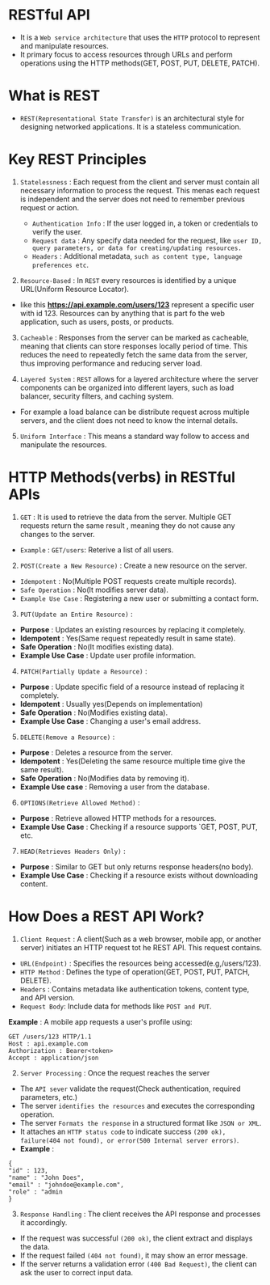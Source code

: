 # RESTful API
- It is a `Web service architecture` that uses the `HTTP` protocol to represent and manipulate resources.
- It primary focus to access resources through URLs and perform operations using the HTTP methods(GET, POST, PUT, DELETE, PATCH).

# What is REST

- `REST(Representational State Transfer)` is an architectural style for designing networked applications. It is a stateless communication.


# Key REST Principles

1. `Statelessness` : Each request from the client and server must contain all necessary information to process the request. This menas each request is independent and the server does not need to remember previous request or action.

    - `Authentication Info` : If the user logged in, a token or credentials to verify the user.
    - `Request data` : Any specify data needed for the request, like `user ID, query parameters, or data for creating/updating resources.`
    - `Headers` : Additional metadata, `such as content type, language preferences etc`.

2. `Resource-Based` : In `REST` every resources is identified by a unique URL(Uniform Resource Locator).
- like this **https://api.example.com/users/123** represent a specific user with id 123. Resources can by anything that is part fo the web application, such as users, posts, or products.

3. `Cacheable` : Responses from the server can be marked as cacheable, meaning that clients can store responses locally period of time. This reduces the need to repeatedly fetch the same data from the server, thus improving performance and reducing server load.

4. `Layered System` : `REST` allows for a layered architecture where the server components can be organized into different layers, such as load balancer, security filters, and caching system. 
- For example a load balance can be distribute request across multiple servers, and the client does not need to know the internal details.

5. `Uniform Interface` : This means a standard way follow to access and manipulate the resources.

# HTTP Methods(verbs) in RESTful APIs

1. `GET` :  It is used to retrieve the data from the server. Multiple GET requests return the same result , meaning they do not cause any changes to the server.
- `Example` : `GET/users`: Reterive a list of all users.

2. `POST(Create a New Resource)` : Create a new resource on the server.
- `Idempotent` : No(Multiple POST requests create multiple records).
- `Safe Operation` : No(It modifies server data).
- `Example Use Case` : Registering a new user or submitting a contact form.

3. `PUT(Update an Entire Resource)` : 
- **Purpose** : Updates an existing resources by replacing it completely.
- **Idempotent** : Yes(Same request repeatedly result in same state).
- **Safe Operation** : No(It modifies existing data).
- **Example Use Case** : Update user profile information.

4. `PATCH(Partially Update a Resource)` : 
- **Purpose** : Update specific field of a resource instead of replacing it completely.
- **Idempotent** : Usually yes(Depends on implementation)
- **Safe Operation** : No(Modifies existing data).
- **Example Use Case** : Changing a user's email address.

5. `DELETE(Remove a Resource)` : 

- **Purpose** : Deletes a resource from the server.
- **Idempotent** : Yes(Deleting the same resource multiple time give the same result).
- **Safe Operation** : No(Modifies data by removing it).
- **Example Use case** : Removing a user from the database.

6. `OPTIONS(Retrieve Allowed Method)` : 
- **Purpose** : Retrieve allowed HTTP methods for a resources.
- **Example Use Case** : Checking if a resource supports `GET, POST, PUT, etc.

7. `HEAD(Retrieves Headers Only)` : 

- **Purpose** : Similar to GET but only returns response headers(no body).
- **Example Use Case** : Checking if a resource exists without downloading content.

# How Does a REST API Work?

1. `Client Request` : A client(Such as a web browser, mobile app, or another server) initiates an HTTP request tot he REST API. This request contains.
- `URL(Endpoint)` : Specifies the resources being accessed(e.g,/users/123).
- `HTTP Method` : Defines the type of operation(GET, POST, PUT, PATCH, DELETE).
- `Headers` : Contains metadata like authentication tokens, content type, and API version.
- `Request Body`: Include data for methods like `POST and PUT`.

**Example**  : A mobile app requests a user's profile using:
```
GET /users/123 HTTP/1.1
Host : api.example.com
Authorization : Bearer<token>
Accept : application/json
```
2. `Server Processing` : Once the request reaches the server
- The `API sever` validate the request(Check authentication, required parameters, etc.)
- The server `identifies the resources` and executes the corresponding operation.
- The server `Formats the response` in a structured format like `JSON or XML`.
- It attaches an `HTTP status code` to indicate success `(200 ok), failure(404 not found), or error(500 Internal server errors)`.
- **Example** : 
```
{
"id" : 123,
"name" : "John Does",
"email" : "johndoe@example.com",
"role" : "admin
}
```
3. `Response Handling` : The client receives the API response and processes it accordingly.
- If the request was successful `(200 ok)`, the client extract and displays the data.
- If the request failed `(404 not found)`, it may show an error message.
- If the server returns a validation error `(400 Bad Request)`, the client can ask the user to correct input data.
